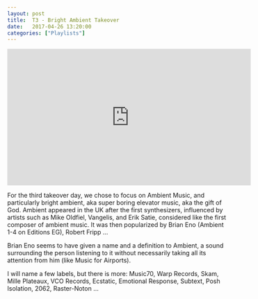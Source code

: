 ```yaml
---
layout: post
title:  T3 - Bright Ambient Takeover
date:   2017-04-26 13:20:00
categories: ["Playlists"]
---
```


<center><iframe width="560" height="315" src="https://www.youtube.com/embed/videoseries?list=PLXG1UxdN3qL-ariVdkOBWG_qkJ_qzI78A" frameborder="0" allowfullscreen></iframe></center>

For the third takeover day, we chose to focus on Ambient Music, and particularly bright ambient, aka super boring elevator music, aka the gift of God. Ambient appeared in the UK after the first synthesizers, influenced by artists such as Mike Oldfiel, Vangelis, and Erik Satie, considered like the first composer of ambient music. It was then popularized by Brian Eno (Ambient 1-4 on Editions EG), Robert Fripp ...

Brian Eno seems to have given a name and a definition to Ambient, a sound surrounding the person listening to it without necessarily taking all its attention from him (like Music for Airports). 

I will name a few labels, but there is more: Music70, Warp Records, Skam, Mille Plateaux, VCO Records, Ecstatic, Emotional Response, Subtext, Posh Isolation, 2062, Raster-Noton ... 

